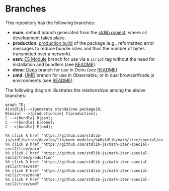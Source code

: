 <!--

@license Apache-2.0

Copyright (c) 2022 The Stdlib Authors.

Licensed under the Apache License, Version 2.0 (the "License");
you may not use this file except in compliance with the License.
You may obtain a copy of the License at

    http://www.apache.org/licenses/LICENSE-2.0

Unless required by applicable law or agreed to in writing, software
distributed under the License is distributed on an "AS IS" BASIS,
WITHOUT WARRANTIES OR CONDITIONS OF ANY KIND, either express or implied.
See the License for the specific language governing permissions and
limitations under the License.

-->

# Branches

This repository has the following branches:

-   **main**: default branch generated from the [stdlib project][stdlib-url], where all development takes place.
-   **production**: [production build][production-url] of the package (e.g., reformatted error messages to reduce bundle sizes and thus the number of bytes transmitted over a network).
-   **esm**: [ES Module][esm-url] branch for use via a `script` tag without the need for installation and bundlers (see [README][esm-readme]).
-   **deno**: [Deno][deno-url] branch for use in Deno (see [README][deno-readme]).
-   **umd**: [UMD][umd-url] branch for use in Observable, or in dual browser/Node.js environments (see [README][umd-readme]).

The following diagram illustrates the relationships among the above branches:

```mermaid
graph TD;
A[stdlib]-->|generate standalone package|B;
B[main] -->|productionize| C[production];
C -->|bundle| D[esm];
C -->|bundle| E[deno];
C -->|bundle| F[umd];

%% click A href "https://github.com/stdlib-js/stdlib/tree/develop/lib/node_modules/%40stdlib/math/iter/special/ceil2"
%% click B href "https://github.com/stdlib-js/math-iter-special-ceil2/tree/main"
%% click C href "https://github.com/stdlib-js/math-iter-special-ceil2/tree/production"
%% click D href "https://github.com/stdlib-js/math-iter-special-ceil2/tree/esm"
%% click E href "https://github.com/stdlib-js/math-iter-special-ceil2/tree/deno"
%% click F href "https://github.com/stdlib-js/math-iter-special-ceil2/tree/umd"
```

[stdlib-url]: https://github.com/stdlib-js/stdlib/tree/develop/lib/node_modules/%40stdlib/math/iter/special/ceil2
[production-url]: https://github.com/stdlib-js/math-iter-special-ceil2/tree/production
[deno-url]: https://github.com/stdlib-js/math-iter-special-ceil2/tree/deno
[deno-readme]: https://github.com/stdlib-js/math-iter-special-ceil2/blob/deno/README.md
[umd-url]: https://github.com/stdlib-js/math-iter-special-ceil2/tree/umd
[umd-readme]: https://github.com/stdlib-js/math-iter-special-ceil2/blob/umd/README.md
[esm-url]: https://github.com/stdlib-js/math-iter-special-ceil2/tree/esm
[esm-readme]: https://github.com/stdlib-js/math-iter-special-ceil2/blob/esm/README.md